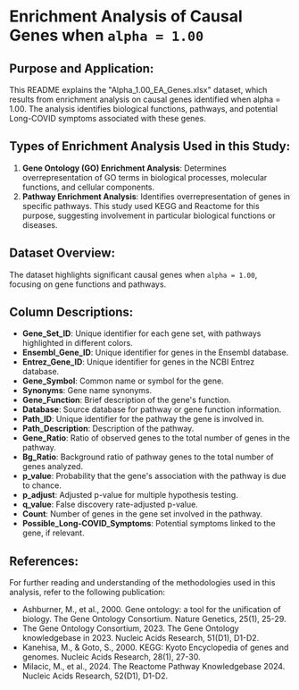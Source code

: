 # Enrichment Analysis of Causal Genes when `alpha = 1.00`

## Purpose and Application:

This README explains the "Alpha_1.00_EA_Genes.xlsx" dataset, which results from enrichment analysis on causal genes identified when alpha = 1.00.
The analysis identifies biological functions, pathways, and potential Long-COVID symptoms associated with these genes.

## Types of Enrichment Analysis Used in this Study:

1. **Gene Ontology (GO) Enrichment Analysis**: Determines overrepresentation of GO terms in biological processes, molecular functions, and cellular components.
2. **Pathway Enrichment Analysis**: Identifies overrepresentation of genes in specific pathways. This study used KEGG and Reactome for this purpose, suggesting involvement in particular biological functions or diseases.

## Dataset Overview:

The dataset highlights significant causal genes when `alpha = 1.00`, focusing on gene functions and pathways.

## Column Descriptions:

- **Gene_Set_ID**: Unique identifier for each gene set, with pathways highlighted in different colors.
- **Ensembl_Gene_ID**: Unique identifier for genes in the Ensembl database.
- **Entrez_Gene_ID**: Unique identifier for genes in the NCBI Entrez database.
- **Gene_Symbol**: Common name or symbol for the gene.
- **Synonyms**: Gene name synonyms.
- **Gene_Function**: Brief description of the gene's function.
- **Database**: Source database for pathway or gene function information.
- **Path_ID**: Unique identifier for the pathway the gene is involved in.
- **Path_Description**: Description of the pathway.
- **Gene_Ratio**: Ratio of observed genes to the total number of genes in the pathway.
- **Bg_Ratio**: Background ratio of pathway genes to the total number of genes analyzed.
- **p_value**: Probability that the gene's association with the pathway is due to chance.
- **p_adjust**: Adjusted p-value for multiple hypothesis testing.
- **q_value**: False discovery rate-adjusted p-value.
- **Count**: Number of genes in the gene set involved in the pathway.
- **Possible_Long-COVID_Symptoms**: Potential symptoms linked to the gene, if relevant.

## References:

For further reading and understanding of the methodologies used in this analysis, refer to the following publication:

- Ashburner, M., et al., 2000. Gene ontology: a tool for the unification of biology. The Gene Ontology Consortium. Nature Genetics, 25(1), 25-29.
- The Gene Ontology Consortium, 2023. The Gene Ontology knowledgebase in 2023. Nucleic Acids Research, 51(D1), D1-D2.
- Kanehisa, M., & Goto, S., 2000. KEGG: Kyoto Encyclopedia of genes and genomes. Nucleic Acids Research, 28(1), 27-30.
- Milacic, M., et al., 2024. The Reactome Pathway Knowledgebase 2024. Nucleic Acids Research, 52(D1), D1-D2.
